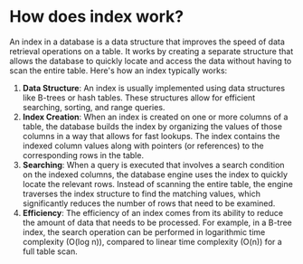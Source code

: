 # How does index work?
An index in a database is a data structure that improves the speed of data retrieval operations on a table. It works by creating a separate structure that allows the database to quickly locate and access the data without having to scan the entire table. Here's how an index typically works:
1. **Data Structure**: An index is usually implemented using data structures like B-trees or hash tables. These structures allow for efficient searching, sorting, and range queries.
2. **Index Creation**: When an index is created on one or more columns of a table, the database builds the index by organizing the values of those columns in a way that allows for fast lookups. The index contains the indexed column values along with pointers (or references) to the corresponding rows in the table.
3. **Searching**: When a query is executed that involves a search condition on the indexed columns, the database engine uses the index to quickly locate the relevant rows. Instead of scanning the entire table, the engine traverses the index structure to find the matching values, which significantly reduces the number of rows that need to be examined.
4. **Efficiency**: The efficiency of an index comes from its ability to reduce the amount of data that needs to be processed. For example, in a B-tree index, the search operation can be performed in logarithmic time complexity (O(log n)), compared to linear time complexity (O(n)) for a full table scan.
